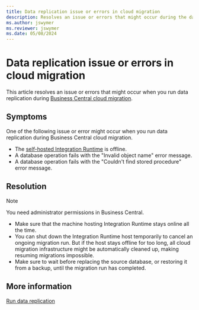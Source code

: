 ```yaml
---
title: Data replication issue or errors in cloud migration
description: Resolves an issue or errors that might occur during the data replication process in Business Central cloud migration.
ms.author: jswymer 
ms.reviewer: jswymer 
ms.date: 05/08/2024
---
```

# Data replication issue or errors in cloud migration

This article resolves an issue or errors that might occur when you run data replication during [Business Central cloud migration](/dynamics365/business-central/dev-itpro/administration/migration-manage).

## Symptoms

One of the following issue or error might occur when you run data replication during Business Central cloud migration.

- The [self-hosted Integration Runtime](/azure/data-factory/create-self-hosted-integration-runtime?tabs=data-factory) is offline.
- A database operation fails with the "Invalid object name" error message.
- A database operation fails with the "Couldn't find stored procedure" error message.

## Resolution

> [!NOTE]
> You need administrator permissions in Business Central.

- Make sure that the machine hosting Integration Runtime stays online all the time.
- You can shut down the Integration Runtime host temporarily to cancel an ongoing migration run. But if the host stays offline for too long, all cloud migration infrastructure might be automatically cleaned up, making resuming migrations impossible.
- Make sure to wait before replacing the source database, or restoring it from a backup, until the migration run has completed.

## More information

[Run data replication](/dynamics365/business-central/dev-itpro/administration/migrate-data-replication-run)
